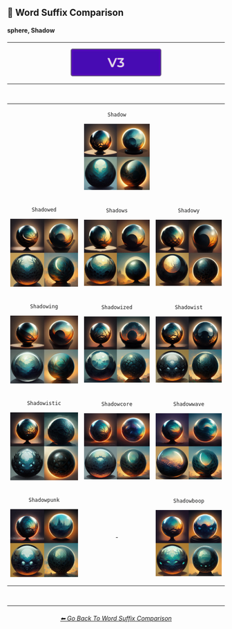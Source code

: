 <h2>📓 Word Suffix Comparison</h2>
<h4>sphere, Shadow</h4>

<hr>

<div align="center">

[<img src="/Images/Repo_Parts/Buttons/Version_Buttons/button_version_V3_active.webp?raw=true" alt="MidJourney V3" height="64" />]()

</div>

<hr>
<br>

<div align="center">

<table>
    <tr align=center valign=middle>
        <th>
            <br>
        </th>
        <td>
            <p><code>Shadow</code></p><p><img src="/Images/MJ_V3/Comparison_Page_Images/Word_Suffix_Comparison/sphere_Shadow.webp?raw=true" width="256" /></p>
        </td>
        <th>
            <br>
        </th>
    </tr>
    <tr align=center valign=middle>
        <td>
            <p><code>Shadowed</code></p><p><img src="/Images/MJ_V3/Comparison_Page_Images/Word_Suffix_Comparison/sphere_Shadowed.webp?raw=true" width="256" /></p>
        </td>
        <td>
            <p><code>Shadows</code></p><p><img src="/Images/MJ_V3/Comparison_Page_Images/Word_Suffix_Comparison/sphere_Shadows.webp?raw=true" width="256" /></p>
        </td>
        <td>
            <p><code>Shadowy</code></p><p><img src="/Images/MJ_V3/Comparison_Page_Images/Word_Suffix_Comparison/sphere_Shadowy.webp?raw=true" width="256" /></p>
        </td>
    </tr>
    <tr align=center valign=middle>
        <td>
            <p><code>Shadowing</code></p><p><img src="/Images/MJ_V3/Comparison_Page_Images/Word_Suffix_Comparison/sphere_Shadowing.webp?raw=true" width="256" /></p>
        </td>
        <td>
            <p><code>Shadowized</code></p><p><img src="/Images/MJ_V3/Comparison_Page_Images/Word_Suffix_Comparison/sphere_Shadowized.webp?raw=true" width="256" /></p>
        </td>
        <td>
            <p><code>Shadowist</code></p><p><img src="/Images/MJ_V3/Comparison_Page_Images/Word_Suffix_Comparison/sphere_Shadowist.webp?raw=true" width="256" /></p>
        </td>
    </tr>
    <tr align=center valign=middle>
        <td>
            <p><code>Shadowistic</code></p><p><img src="/Images/MJ_V3/Comparison_Page_Images/Word_Suffix_Comparison/sphere_Shadowistic.webp?raw=true" width="256" /></p>
        </td>
        <td>
            <p><code>Shadowcore</code></p><p><img src="/Images/MJ_V3/Comparison_Page_Images/Word_Suffix_Comparison/sphere_Shadowcore.webp?raw=true" width="256" /></p>
        </td>
        <td>
            <p><code>Shadowwave</code></p><p><img src="/Images/MJ_V3/Comparison_Page_Images/Word_Suffix_Comparison/sphere_Shadowwave.webp?raw=true" width="256" /></p>
        </td>
    </tr>
    <tr align=center valign=middle>
        <td>
            <p><code>Shadowpunk</code></p><p><img src="/Images/MJ_V3/Comparison_Page_Images/Word_Suffix_Comparison/sphere_Shadowpunk.webp?raw=true" width="256" /></p>
        </td>
        <td>-</td>
        <td>
            <p><code>Shadowboop</code></p><p><img src="/Images/MJ_V3/Comparison_Page_Images/Word_Suffix_Comparison/sphere_Shadowboop.webp?raw=true" width="256" /></p>
        </td>
    </tr>
</table>

</div>

<br>


<hr>
<div align="center">
<h6><a href="/Pages/MJ_V3/Comparison_Pages/Prompt_Writing/Word_Suffix_Comparison.md">⬅ Go Back To Word Suffix Comparison</a></h6>
</div>